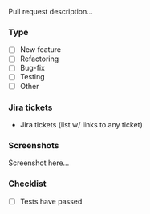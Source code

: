Pull request description...

### Type

- [ ] New feature
- [ ] Refactoring
- [ ] Bug-fix
- [ ] Testing
- [ ] Other

### Jira tickets

- Jira tickets (list w/ links to any ticket)

### Screenshots

Screenshot here...

### Checklist

- [ ] Tests have passed
